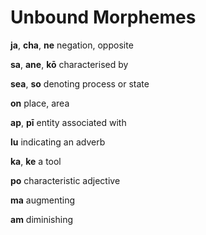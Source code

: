 # Unbound Morphemes  

**ja**, **cha**, **ne** negation, opposite  

**sa**, **ane**, **kō** characterised by  

**sea**, **so** denoting process or state  

**on** place, area  

**ap**, **pī** entity associated with

**lu** indicating an adverb

**ka**, **ke** a tool

**po** characteristic adjective

**ma**  augmenting

**am** diminishing



